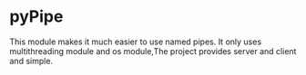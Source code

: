 # pyPipe

This module makes it much easier to use named pipes. It only uses multithreading module and os module,The project provides server and client and simple.
